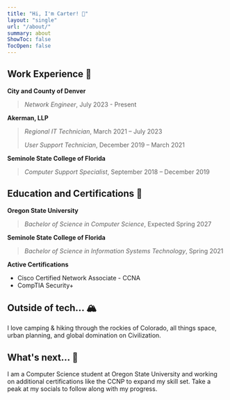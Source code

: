 ```yaml
---
title: "Hi, I'm Carter! 👋"
layout: "single"
url: "/about/"
summary: about
ShowToc: false
TocOpen: false
---
```

## Work Experience 💼 
**City and County of Denver**

> *Network Engineer*, July 2023 - Present

**Akerman, LLP**

> *Regional IT Technician*, March 2021 – July 2023
>
> *User Support Technician*, December 2019 – March 2021

**Seminole State College of Florida**

> *Computer Support Specialist*, September 2018 – December 2019

## Education and Certifications 🎒

**Oregon State University** 

> *Bachelor of Science in Computer Science*, Expected Spring 2027

**Seminole State College of Florida** 

> *Bachelor of Science in Information Systems Technology*, Spring 2021

**Active Certifications**

- Cisco Certified Network Associate - CCNA
- CompTIA Security+

## Outside of tech... 🏔️
I love camping & hiking through the rockies of Colorado, all things space, urban planning, and global domination on Civilization. 

## What's next... 🔮
I am a Computer Science student at Oregon State University and working on additional certifications like the CCNP to expand my skill set. Take a peak at my socials to follow along with my progress.